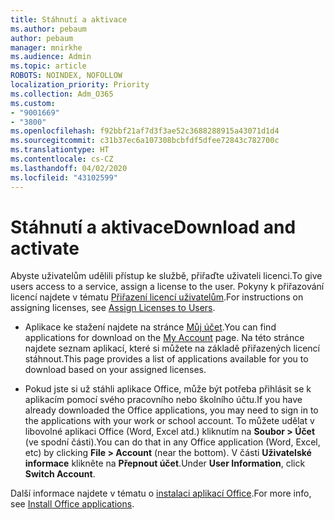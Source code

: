 ```yaml
---
title: Stáhnutí a aktivace
ms.author: pebaum
author: pebaum
manager: mnirkhe
ms.audience: Admin
ms.topic: article
ROBOTS: NOINDEX, NOFOLLOW
localization_priority: Priority
ms.collection: Adm_O365
ms.custom:
- "9001669"
- "3800"
ms.openlocfilehash: f92bbf21af7d3f3ae52c3688288915a43071d1d4
ms.sourcegitcommit: c31b37ec6a107308bcbfdf5dfee72843c782700c
ms.translationtype: HT
ms.contentlocale: cs-CZ
ms.lasthandoff: 04/02/2020
ms.locfileid: "43102599"
---
```

# <a name="download-and-activate"></a><span data-ttu-id="8cbe7-102">Stáhnutí a aktivace</span><span class="sxs-lookup"><span data-stu-id="8cbe7-102">Download and activate</span></span>

<span data-ttu-id="8cbe7-103">Abyste uživatelům udělili přístup ke službě, přiřaďte uživateli licenci.</span><span class="sxs-lookup"><span data-stu-id="8cbe7-103">To give users access to a service, assign a license to the user.</span></span> <span data-ttu-id="8cbe7-104">Pokyny k přiřazování licencí najdete v tématu [Přiřazení licencí uživatelům](https://docs.microsoft.com/microsoft-365/admin/manage/assign-licenses-to-users).</span><span class="sxs-lookup"><span data-stu-id="8cbe7-104">For instructions on assigning licenses, see [Assign Licenses to Users](https://docs.microsoft.com/microsoft-365/admin/manage/assign-licenses-to-users).</span></span>

- <span data-ttu-id="8cbe7-105">Aplikace ke stažení najdete na stránce [Můj účet](https://portal.office.com/account/#installs).</span><span class="sxs-lookup"><span data-stu-id="8cbe7-105">You can find applications for download on the [My Account](https://portal.office.com/account/#installs) page.</span></span> <span data-ttu-id="8cbe7-106">Na této stránce najdete seznam aplikací, které si můžete na základě přiřazených licencí stáhnout.</span><span class="sxs-lookup"><span data-stu-id="8cbe7-106">This page provides a list of applications available for you to download based on your assigned licenses.</span></span> 

- <span data-ttu-id="8cbe7-107">Pokud jste si už stáhli aplikace Office, může být potřeba přihlásit se k aplikacím pomocí svého pracovního nebo školního účtu.</span><span class="sxs-lookup"><span data-stu-id="8cbe7-107">If you have already downloaded the Office applications, you may need to sign in to the applications with your work or school account.</span></span> <span data-ttu-id="8cbe7-108">To můžete udělat v libovolné aplikaci Office (Word, Excel atd.) kliknutím na **Soubor > Účet** (ve spodní části).</span><span class="sxs-lookup"><span data-stu-id="8cbe7-108">You can do that in any Office application (Word, Excel, etc) by clicking **File > Account** (near the bottom).</span></span> <span data-ttu-id="8cbe7-109">V části **Uživatelské informace** klikněte na **Přepnout účet**.</span><span class="sxs-lookup"><span data-stu-id="8cbe7-109">Under **User Information**, click **Switch Account**.</span></span>

<span data-ttu-id="8cbe7-110">Další informace najdete v tématu o [instalaci aplikací Office](https://docs.microsoft.com/microsoft-365/admin/setup/install-applications).</span><span class="sxs-lookup"><span data-stu-id="8cbe7-110">For more info, see [Install Office applications](https://docs.microsoft.com/microsoft-365/admin/setup/install-applications).</span></span>
